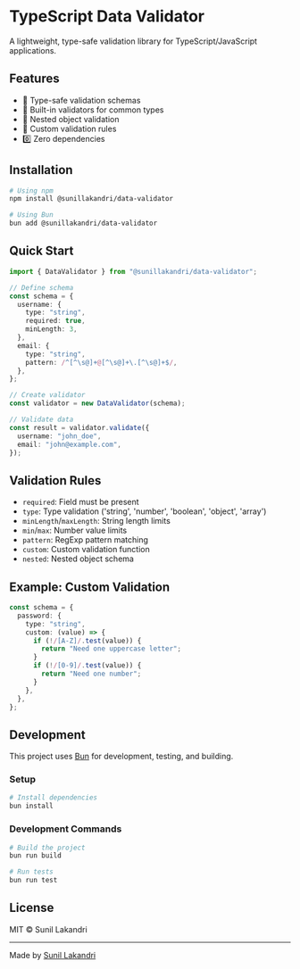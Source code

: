 # TypeScript Data Validator

A lightweight, type-safe validation library for TypeScript/JavaScript applications.

## Features

- 🚀 Type-safe validation schemas
- 💪 Built-in validators for common types
- 🔄 Nested object validation
- 📝 Custom validation rules
- 0️⃣ Zero dependencies

## Installation

```bash
# Using npm
npm install @sunillakandri/data-validator

# Using Bun
bun add @sunillakandri/data-validator
```

## Quick Start

```typescript
import { DataValidator } from "@sunillakandri/data-validator";

// Define schema
const schema = {
  username: {
    type: "string",
    required: true,
    minLength: 3,
  },
  email: {
    type: "string",
    pattern: /^[^\s@]+@[^\s@]+\.[^\s@]+$/,
  },
};

// Create validator
const validator = new DataValidator(schema);

// Validate data
const result = validator.validate({
  username: "john_doe",
  email: "john@example.com",
});
```

## Validation Rules

- `required`: Field must be present
- `type`: Type validation ('string', 'number', 'boolean', 'object', 'array')
- `minLength`/`maxLength`: String length limits
- `min`/`max`: Number value limits
- `pattern`: RegExp pattern matching
- `custom`: Custom validation function
- `nested`: Nested object schema

## Example: Custom Validation

```typescript
const schema = {
  password: {
    type: "string",
    custom: (value) => {
      if (!/[A-Z]/.test(value)) {
        return "Need one uppercase letter";
      }
      if (!/[0-9]/.test(value)) {
        return "Need one number";
      }
    },
  },
};
```

## Development

This project uses [Bun](https://bun.sh) for development, testing, and building.

### Setup

```bash
# Install dependencies
bun install
```

### Development Commands

```bash
# Build the project
bun run build

# Run tests
bun run test
```

## License

MIT © Sunil Lakandri

---

Made by [Sunil Lakandri](https://github.com/Paulos11)
